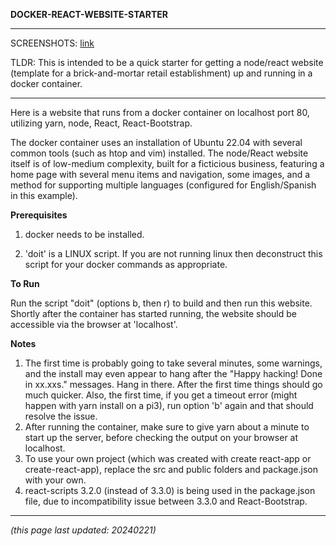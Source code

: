 
**DOCKER-REACT-WEBSITE-STARTER**

******************************************************************************

SCREENSHOTS: [link](https://imgur.com/a/uenB4vn)

TLDR: This is intended to be a quick starter for getting a node/react website (template for a brick-and-mortar retail establishment) up and running in a docker container.

******************************************************************************

Here is a website that runs from a docker container on localhost port 80, utilizing yarn, node, React, React-Bootstrap.

The docker container uses an installation of Ubuntu 22.04 with several common tools (such as htop and vim) installed. The node/React website itself is of low-medium complexity, built for a ficticious business, featuring a home page with several menu items and navigation, some images, and a method for supporting multiple languages (configured for English/Spanish in this example).


**Prerequisites**

1) docker needs to be installed.

2) 'doit' is a LINUX script. If you are not running linux then deconstruct this script for your docker commands as appropriate.

**To Run**

Run the script "doit" (options b, then r) to build and then run this website. Shortly after the container has started running, the website should be accessible via the browser at 'localhost'.
 
**Notes**
1) The first time is probably going to take several minutes, some warnings, and the install may even appear to hang after the "Happy hacking! Done in xx.xxs." messages. Hang in there. After the first time things should go much quicker. Also, the first time, if you get a timeout error (might happen with yarn install on a pi3), run option 'b' again and that should resolve the issue.
2) After running the container, make sure to give yarn about a minute to start up the server, before checking the output on your browser at localhost.
3) To use your own project (which was created with create react-app or create-react-app), replace the src and public folders and package.json with your own. 
4) react-scripts 3.2.0 (instead of 3.3.0) is being used in the package.json file, due to incompatibility issue between 3.3.0 and React-Bootstrap.

************************************************


*(this page last updated: 20240221)*
